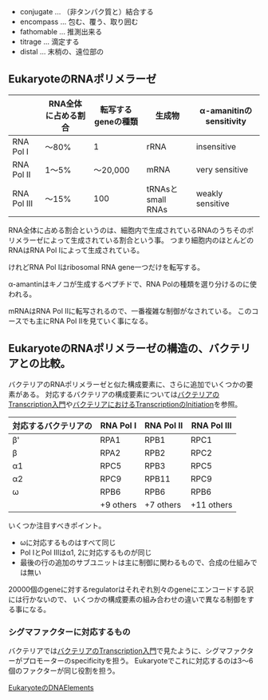 - conjugate ... （非タンパク質と）結合する
- encompass ... 包む、覆う、取り囲む
- fathomable ... 推測出来る
- titrage ... 滴定する
- distal ... 末梢の、遠位部の

## EukaryoteのRNAポリメラーゼ

|  | RNA全体に占める割合 | 転写するgeneの種類 | 生成物 | α-amanitinのsensitivity |
| ---- | ---- | ---- | ---- | ---- |
| RNA Pol I | 〜80% | 1 | rRNA | insensitive |
| RNA Pol II | 1〜5% | 〜20,000 | mRNA | very sensitive |
| RNA Pol III | 〜15% | 100 | tRNAsとsmall RNAs | weakly sensitive |

RNA全体に占める割合というのは、細胞内で生成されているRNAのうちそのポリメラーゼによって生成されている割合という事。
つまり細胞内のほとんどのRNAはRNA Pol Iによって生成されている。

けれどRNA Pol Iはribosomal RNA gene一つだけを転写する。

α-amantinはキノコが生成するペプチドで、RNA Polの種類を選り分けるのに使われる。

mRNAはRNA Pol IIに転写されるので、一番複雑な制御がなされている。
このコースでも主にRNA Pol IIを見ていく事になる。

## EukaryoteのRNAポリメラーゼの構造の、バクテリアとの比較。

バクテリアのRNAポリメラーゼと似た構成要素に、さらに追加でいくつかの要素がある。
対応するバクテリアの構成要素については[バクテリアのTranscription入門](%E3%83%90%E3%82%AF%E3%83%86%E3%83%AA%E3%82%A2%E3%81%AETranscription%E5%85%A5%E9%96%80)や[バクテリアにおけるTranscriptionのInitiation](%E3%83%90%E3%82%AF%E3%83%86%E3%83%AA%E3%82%A2%E3%81%AB%E3%81%8A%E3%81%91%E3%82%8BTranscription%E3%81%AEInitiation)を参照。


| 対応するバクテリアの | RNA Pol I | RNA Pol II | RNA Pol III |
| ---- | ---- | ---- | ---- |
| β' | RPA1 | RPB1 | RPC1 |
| β | RPA2 | RPB2 | RPC2 |
| α1 | RPC5 | RPB3 | RPC5 |
| α2 | RPC9 | RPB11 | RPC9 |
| ω | RPB6 | RPB6 | RPB6 |
|  | +9 others | +7 others | +11 others |

いくつか注目すべきポイント。

- ωに対応するものはすべて同じ
- Pol IとPol IIIはα1, 2に対応するものが同じ
- 最後の行の追加のサブユニットは主に制御に関わるもので、合成の仕組みでは無い

20000個のgeneに対するregulatorはそれぞれ別々のgeneにエンコードする訳には行かないので、
いくつかの構成要素の組み合わせの違いで異なる制御をする事になる。

### シグマファクターに対応するもの

バクテリアでは[バクテリアのTranscription入門](%E3%83%90%E3%82%AF%E3%83%86%E3%83%AA%E3%82%A2%E3%81%AETranscription%E5%85%A5%E9%96%80)で見たように、シグマファクターがプロモーターのspecificityを担う。
Eukaryoteでこれに対応するのは3〜6個のファクターが同じ役割を担う。

[EukaryoteのDNAElements](Eukaryote%E3%81%AEDNAElements)
